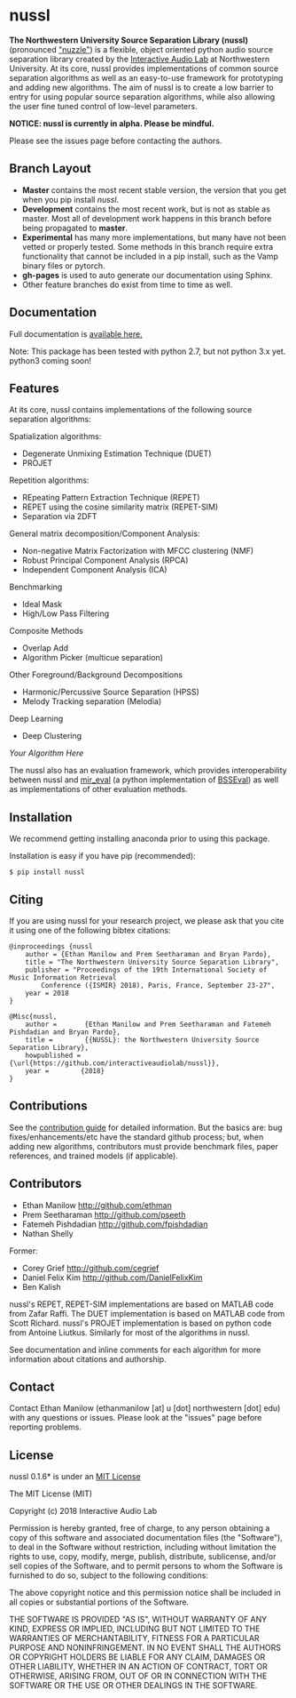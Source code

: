
nussl
=====

**The Northwestern University Source Separation Library (nussl)**
(pronounced ["nuzzle"](http://www.thefreedictionary.com/nuzzle)) is a flexible, object oriented
python audio source separation library created by the 
[Interactive Audio Lab](http://music.cs.northwestern.edu/) 
at Northwestern University. At its core, nussl provides implementations of common source separation
algorithms as well as an easy-to-use framework for prototyping and adding new algorithms. The aim of
nussl is to create a low barrier to entry for using popular source separation algorithms, while also
allowing the user fine tuned control of low-level parameters.


**NOTICE: nussl is currently in alpha. Please be mindful.**

Please see the issues page before contacting the authors.

Branch Layout
-------------

- **Master** contains the most recent stable version, the version that you get when you pip install 
*nussl*.
- **Development** contains the most recent work, but is not as stable as master. Most all of 
development work happens in this branch before being propagated to **master**.
- **Experimental** has many more implementations, but many have not been vetted or properly tested. 
Some methods in this branch require extra functionality that cannot be included in a pip install, 
such as the Vamp binary files or pytorch.
- **gh-pages** is used to auto generate our documentation using Sphinx.
- Other feature branches do exist from time to time as well.



Documentation
-------------

Full documentation is [available here.](https://interactiveaudiolab.github.io/nussl/)

Note: This package has been tested with python 2.7, but not python 3.x yet. python3 coming soon!


Features
--------

At its core, nussl contains implementations of the following source separation algorithms:

Spatialization algorithms:
* Degenerate Unmixing Estimation Technique (DUET)
* PROJET 

Repetition algorithms:
* REpeating Pattern Extraction Technique (REPET)
* REPET using the cosine similarity matrix (REPET-SIM)
* Separation via 2DFT

General matrix decomposition/Component Analysis:
* Non-negative Matrix Factorization with MFCC clustering (NMF)
* Robust Principal Component Analysis (RPCA) 
* Independent Component Analysis (ICA)

Benchmarking
* Ideal Mask
* High/Low Pass Filtering

Composite Methods
* Overlap Add
* Algorithm Picker (multicue separation)

Other Foreground/Background Decompositions
* Harmonic/Percussive Source Separation (HPSS)
* Melody Tracking separation (Melodia)

Deep Learning
* Deep Clustering

*Your Algorithm Here*

The nussl also has an evaluation framework, which provides interoperability
between nussl and [mir_eval](https://github.com/craffel/mir_eval) (a python implementation of
 [BSSEval](http://bass-db.gforge.inria.fr/bss_eval)) as well as implementations of other 
 evaluation methods. 


Installation
------------

We recommend getting installing anaconda prior to using this package.

Installation is easy if you have pip (recommended):
```
$ pip install nussl
```

Citing
------

If you are using nussl for your research project, we please ask that you cite it using one of the 
following bibtex citations:

    @inproceedings {nussl
        author = {Ethan Manilow and Prem Seetharaman and Bryan Pardo},
        title = "The Northwestern University Source Separation Library",
        publisher = "Proceedings of the 19th International Society of Music Information Retrieval 
            Conference ({ISMIR} 2018), Paris, France, September 23-27",
        year = 2018
    }

    @Misc{nussl,
        author =       {Ethan Manilow and Prem Seetharaman and Fatemeh Pishdadian and Bryan Pardo},
        title =        {{NUSSL}: the Northwestern University Source Separation Library},
        howpublished = {\url{https://github.com/interactiveaudiolab/nussl}},
        year =        {2018}
    }

Contributions
-------------

See the [contribution guide](https://interactiveaudiolab.github.io/nussl/contributing.html) for
detailed information. But the basics are: bug fixes/enhancements/etc have the standard github
process; but, when adding new algorithms, contributors must provide benchmark files, paper 
references, and trained models (if applicable).

## Contributors

- Ethan Manilow <http://github.com/ethman>
- Prem Seetharaman <http://github.com/pseeth>
- Fatemeh Pishdadian <http://github.com/fpishdadian>
- Nathan Shelly

Former:

- Corey Grief <http://github.com/cegrief>
- Daniel Felix Kim <http://github.com/DanielFelixKim>
- Ben Kalish

nussl's REPET, REPET-SIM implementations are based on MATLAB code from Zafar Raffi. 
The DUET implementation is based on MATLAB code from Scott Richard. 
nussl's PROJET implementation is based on python code from Antoine Liutkus.
Similarly for most of the algorithms in nussl. 

See documentation and inline comments for each algorithm for more information about citations and authorship.


Contact
-------
Contact Ethan Manilow (ethanmanilow [at] u [dot] northwestern [dot] edu) with any questions or 
issues. Please look at the "issues" page before reporting problems.


License
-------
nussl 0.1.6* is under an [MIT License](https://opensource.org/licenses/MIT)

The MIT License (MIT)

Copyright (c) 2018 Interactive Audio Lab

Permission is hereby granted, free of charge, to any person obtaining a copy of this software and 
associated documentation files (the "Software"), to deal in the Software without restriction, 
including without limitation the rights to use, copy, modify, merge, publish, distribute, 
sublicense, and/or sell copies of the Software, and to permit persons to whom the Software is
furnished to do so, subject to the following conditions:

The above copyright notice and this permission notice shall be included in all copies or 
substantial portions of the Software.

THE SOFTWARE IS PROVIDED "AS IS", WITHOUT WARRANTY OF ANY KIND, EXPRESS OR IMPLIED, INCLUDING BUT
NOT LIMITED TO THE WARRANTIES OF MERCHANTABILITY, FITNESS FOR A PARTICULAR PURPOSE AND 
NONINFRINGEMENT. IN NO EVENT SHALL THE AUTHORS OR COPYRIGHT HOLDERS BE LIABLE FOR ANY CLAIM, 
DAMAGES OR OTHER LIABILITY, WHETHER IN AN ACTION OF CONTRACT, TORT OR OTHERWISE, ARISING FROM, 
OUT OF OR IN CONNECTION WITH THE SOFTWARE OR THE USE OR OTHER DEALINGS IN THE SOFTWARE.